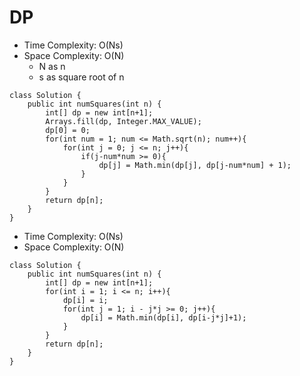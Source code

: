# DP 
* Time Complexity: O(Ns)
* Space Complexity: O(N)
	* N as n
	* s as square root of n
```
class Solution {
    public int numSquares(int n) {
        int[] dp = new int[n+1];
        Arrays.fill(dp, Integer.MAX_VALUE);
        dp[0] = 0;
        for(int num = 1; num <= Math.sqrt(n); num++){
            for(int j = 0; j <= n; j++){
                if(j-num*num >= 0){
                    dp[j] = Math.min(dp[j], dp[j-num*num] + 1);
                }
            }
        }
        return dp[n];
    }
}
```
* Time Complexity: O(Ns)
* Space Complexity: O(N)
```
class Solution {
    public int numSquares(int n) {
        int[] dp = new int[n+1];
        for(int i = 1; i <= n; i++){
            dp[i] = i;
            for(int j = 1; i - j*j >= 0; j++){
                dp[i] = Math.min(dp[i], dp[i-j*j]+1);
            }
        }
        return dp[n];
    }
}
```